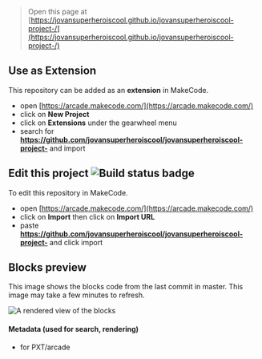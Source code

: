 


> Open this page at [https://jovansuperheroiscool.github.io/jovansuperheroiscool-project-/](https://jovansuperheroiscool.github.io/jovansuperheroiscool-project-/)

## Use as Extension

This repository can be added as an **extension** in MakeCode.

* open [https://arcade.makecode.com/](https://arcade.makecode.com/)
* click on **New Project**
* click on **Extensions** under the gearwheel menu
* search for **https://github.com/jovansuperheroiscool/jovansuperheroiscool-project-** and import

## Edit this project ![Build status badge](https://github.com/jovansuperheroiscool/jovansuperheroiscool-project-/workflows/MakeCode/badge.svg)

To edit this repository in MakeCode.

* open [https://arcade.makecode.com/](https://arcade.makecode.com/)
* click on **Import** then click on **Import URL**
* paste **https://github.com/jovansuperheroiscool/jovansuperheroiscool-project-** and click import

## Blocks preview

This image shows the blocks code from the last commit in master.
This image may take a few minutes to refresh.

![A rendered view of the blocks](https://github.com/jovansuperheroiscool/jovansuperheroiscool-project-/raw/master/.github/makecode/blocks.png)

#### Metadata (used for search, rendering)

* for PXT/arcade
<script src="https://makecode.com/gh-pages-embed.js"></script><script>makeCodeRender("{{ site.makecode.home_url }}", "{{ site.github.owner_name }}/{{ site.github.repository_name }}");</script>
